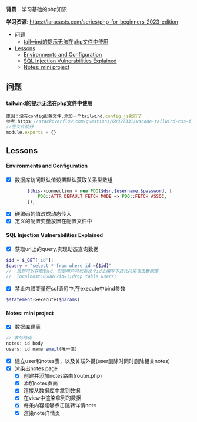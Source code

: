 **背景**：学习基础的php知识 

**学习资源**: https://laracasts.com/series/php-for-beginners-2023-edition

- [问题](#问题)
    - [tailwind的提示无法在php文件中使用](#tailwind的提示无法在php文件中使用)
- [Lessons](#lessons)
    - [Environments and Configuration](#environments-and-configuration)
    - [SQL Injection Vulnerabilities Explained](#sql-injection-vulnerabilities-explained)
    - [Notes: mini project](#notes-mini-project)



## 问题

#### tailwind的提示无法在php文件中使用
```js
原因：没有config配置文件,添加一个tailwind.config.js就行了
参考:https://stackoverflow.com/questions/69327331/vscode-tailwind-css-intellisense-not-working
//空文件就行
module.exports = {}
```


## Lessons

#### Environments and Configuration

- [x] 数据库访问默认值设置默认获取关系型数组
```php
        $this->connection = new PDO($dsn,$username,$password, [
            PDO::ATTR_DEFAULT_FETCH_MODE => PDO::FETCH_ASSOC,
        ]);
```
- [x] 硬编码的值改成动态传入
- [x] 定义的配置变量放置在配置文件中

#### SQL Injection Vulnerabilities Explained
- [x] 获取url上的query,实现动态查询数据
 ```php
$id = $_GET['id'];
$query = "select * from where id ={$id}"
//  虽然可以获取到id，但是用户可以在这个id上编写下述代码来攻击数据库
//  localhost:8888/?id=1;drop table users;

 ```
- [x] 禁止内联变量在sql语句中,在execute中bind参数
```php
$statement->execute($params)
```

#### Notes: mini project 
- [x] 数据库建表
```js
// 表的结构
notes: id body
users: id name email(唯一值) 
```
  - [x] 建立user和notes表，以及关联外键(user删除时同时删除相关notes)
- [x] 渲染出notes page
  - [x] 创建并添加notes路由(router.php)
  - [x] 添加notes页面
  - [x] 连接从数据库中拿到数据
  - [x] 在view中渲染拿到的数据
  - [x] 每条内容能够点击跳转详情note
  - [x] 渲染note详情页